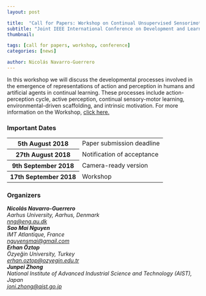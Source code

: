 ```yaml
---
layout: post

title:  "Call for Papers: Workshop on Continual Unsupervised Sensorimotor Learning"
subtitle: "Joint IEEE International Conference on Development and Learning and Epigenetic Robotics (ICDL-EpiRob)"
thumbnail: 

tags: [call for papers, workshop, conference]
categories: [news]

author: Nicolás Navarro-Guerrero
---
```

In this workshop we will discuss the developmental processes involved in the emergence of representations of action and perception in humans and artificial agents in continual learning. These processes include action-perception cycle, active perception, continual sensory-motor learning, environmental-driven scaffolding, and intrinsic motivation. For more information on the Workshop, <a target="_blank" href="https://conferences.au.dk/icdl-epirob-2018-workshop/">click here.</a>

<!--more-->

<h3>Important Dates</h3>
<div class="table-responsive">
  <table class="table table-striped">
    <tbody>
    <tr>
      <th scope="row">5th August 2018</th>
      <td>Paper submission deadline</td>
    </tr>
    <tr>
      <th>27th August 2018</th>
      <td>Notification of acceptance</td>
    </tr>
    <tr>
      <th>9th September 2018</th>
      <td>Camera-ready version</td>
    </tr>
    <tr>
      <th>17th September 2018</th>
      <td>Workshop</td>
    </tr>
    </tbody>
  </table>
</div> <!-- table-responsive -->

<h3>Organizers</h3>
<address>
<strong>Nicolás Navarro-Guerrero</strong> <a target="_blank" href="https://nicolas-navarro-guerrero.github.io/"><i class="fas fa-link"></i></a><br>
Aarhus University, Aarhus, Denmark<br>
<a href="mailto:nng@eng.au.dk">nng@eng.au.dk</a><br>
</address>

<address>
<strong>Sao Mai Nguyen</strong> <a target="_blank" href="http://nguyensmai.free.fr/"><i class="fas fa-link"></i></a><br>
IMT Atlantique, France<br>
<a href="mailto:nguyensmai@gmail.com">nguyensmai@gmail.com</a><br>
</address>

<address>
<strong>Erhan Öztop</strong> <a target="_blank" href="http://robotics.ozyegin.edu.tr/members/erhan-oztop/"><i class="fas fa-link"></i></a><br>
Özyeğin University, Turkey<br>
<a href="mailto:erhan.oztop@ozyegin.edu.tr">erhan.oztop@ozyegin.edu.tr</a><br>
</address>

<address>
<strong>Junpei Zhong</strong> <a target="_blank" href="http://junpei.eu/"><i class="fas fa-link"></i></a><br>
National Institute of Advanced Industrial Science and Technology (AIST), Japan<br>
<a href="mailto:joni.zhong@aist.go.jp">joni.zhong@aist.go.jp</a><br>
</address>

